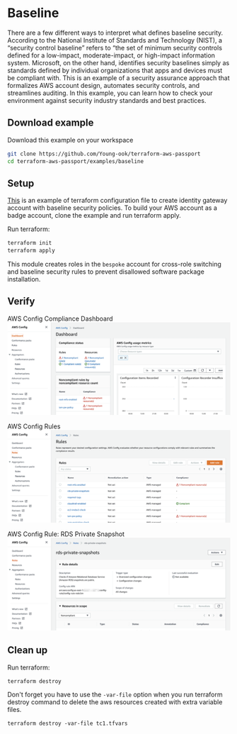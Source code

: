# Baseline
There are a few different ways to interpret what defines baseline security. According to the National Institute of Standards and Technology (NIST), a “security control baseline” refers to  “the set of minimum security controls defined for a low-impact, moderate-impact, or high-impact information system. Microsoft, on the other hand, identifies security baselines simply as standards defined by individual organizations that apps and devices must be compliant with.
This is an example of a security assurance approach that formalizes AWS account design, automates security controls, and streamlines auditing. In this example, you can learn how to check your environment against security industry standards and best practices.

## Download example
Download this example on your workspace
```sh
git clone https://github.com/Young-ook/terraform-aws-passport
cd terraform-aws-passport/examples/baseline
```

## Setup
[This](https://github.com/Young-ook/terraform-aws-passport/blob/main/examples/baseline/main.tf) is an example of terraform configuration file to create identity gateway account with baseline security policies. To build your AWS account as a badge account, clone the example and run terraform apply.

Run terraform:
```sh
terraform init
terraform apply
```
This module creates roles in the `bespoke` account for cross-role switching and baseline security rules to prevent disallowed software package installation.

## Verify
AWS Config Compliance Dashboard
![aws-config-compliance-dashboard](../../images/aws-config-compliance-dashboard.png)

AWS Config Rules
![aws-config-rule-list](../../images/aws-config-rule-list.png)

AWS Config Rule: RDS Private Snapshot
![aws-config-rule-rds-private-snapshot](../../images/aws-config-rule-rds-private-snapshot.png)

## Clean up
Run terraform:
```
terraform destroy
```
Don't forget you have to use the `-var-file` option when you run terraform destroy command to delete the aws resources created with extra variable files.
```
terraform destroy -var-file tc1.tfvars
```
